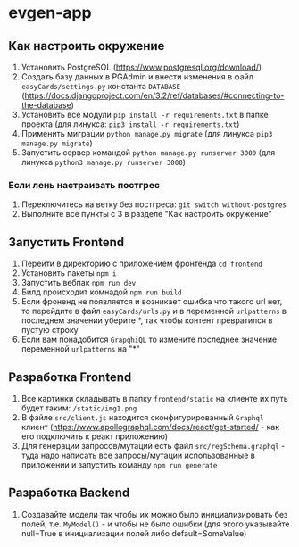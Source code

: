 # evgen-app
## Как настроить окружение

1) Установить PostgreSQL (https://www.postgresql.org/download/)
2) Создать базу данных в PGAdmin и внести изменения в файл `easyCards/settings.py` константа `DATABASE` (https://docs.djangoproject.com/en/3.2/ref/databases/#connecting-to-the-database)
3) Установить все модули `pip install -r requirements.txt` в папке проекта (для линукса: `pip3 install -r requirements.txt`)
4) Применить миграции `python manage.py migrate` (для линукса `pip3 manage.py migrate`)
5) Запустить сервер командой `python manage.py runserver 3000` (для линукса `python3 manage.py runserver 3000`)

### Если лень настраивать постгрес
1) Переключитесь на ветку без постгреса: `git switch without-postgres`
2) Выполните все пункты с 3 в разделе "Как настроить окружение"

## Запустить Frontend

1) Перейти в директорию с приложением фронтенда `cd frontend`
2) Установить пакеты `npm i`
3) Запустить вебпак `npm run dev`
4) Билд происходит комнадой `npm run build`
5) Если фроненд не появляется и возникает ошибка что такого url нет, то перейдите в файл `easyCards/urls.py` и в переменной `urlpatterns` в последнем значении уберите *, так 
  чтобы контент превратился в пустую строку
6) Если вам понадобится `GrapqhiQL` то измените последнее значение переменной `urlpatterns` на "*"

## Разработка Frontend

1) Все картинки складывать в папку `frontend/static` на клиенте их путь будет таким: `/static/img1.png`
2) В файле `src/client.js` находится сконфигурированный `Graphql` клиент (https://www.apollographql.com/docs/react/get-started/ - как его подключить к реакт приложению)
3) Для генерации запросов/мутаций есть файл `src/regSchema.graphql` - туда надо написать все запросы/мутации использованные в приложении и запустить команду `npm run generate`


## Разработка Backend

1) Создавайте модели так чтобы их можно было инициализировать без полей, т.е. `MyModel()` - и чтобы не было ошибки (для этого указывайте null=True в инициализации полей либо default=SomeValue)
